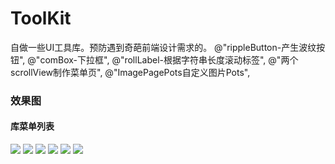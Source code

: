 # ToolKit
自做一些UI工具库。预防遇到奇葩前端设计需求的。
          @"rippleButton-产生波纹按钮",
          @"comBox-下拉框",
          @"rollLabel-根据字符串长度滚动标签",
          @"两个scrollView制作菜单页",
          @"ImagePagePots自定义图片Pots",
### 效果图
#### 库菜单列表
![](https://github.com/cjq002/ToolKit/raw/master/menu.png) 
![](https://github.com/cjq002/ToolKit/raw/master/s0.png) 
![](https://github.com/cjq002/ToolKit/raw/master/s1.png) 
![](https://github.com/cjq002/ToolKit/raw/master/s2.png) 
![](https://github.com/cjq002/ToolKit/raw/master/s3.png)
![](https://github.com/cjq002/ToolKit/raw/master/s4.png) 
